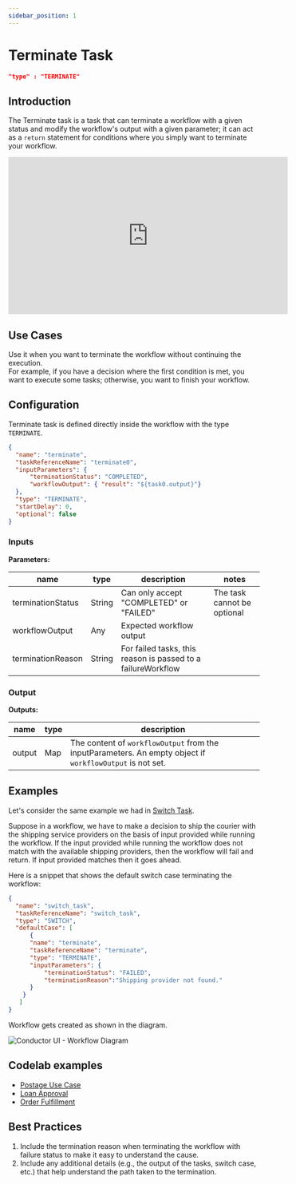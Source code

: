```yaml
---
sidebar_position: 1
---
```

# Terminate Task

```json
"type" : "TERMINATE"
```
## Introduction
The Terminate task is a task that can terminate a workflow with a given status and modify the workflow's output with a given parameter; it can act as a `return` statement for conditions where you simply want to terminate your workflow. 

<p align="center"><iframe width="560" height="315" src="https://www.youtube.com/embed/FdH0nSgtc0Q" title="YouTube video player" frameborder="0" allow="accelerometer; autoplay; clipboard-write; encrypted-media; gyroscope; picture-in-picture" allowfullscreen></iframe></p>

## Use Cases
Use it when you want to terminate the workflow without continuing the execution.  
For example, if you have a decision where the first condition is met, you want to execute some tasks; 
otherwise, you want to finish your workflow.

## Configuration

Terminate task is defined directly inside the workflow with the type
`TERMINATE`.

```json
{
  "name": "terminate",
  "taskReferenceName": "terminate0",
  "inputParameters": {
      "terminationStatus": "COMPLETED",
      "workflowOutput": { "result": "${task0.output}"}
  },
  "type": "TERMINATE",
  "startDelay": 0,
  "optional": false
}
```

### Inputs

**Parameters:**

|name|type|description|notes|
|---|---|---|---|
|terminationStatus|String|Can only accept "COMPLETED" or "FAILED"|The task cannot be optional|
|workflowOutput|Any|Expected workflow output||
|terminationReason|String| For failed tasks, this reason is passed to a failureWorkflow|

### Output

**Outputs:**

|name|type|description|
|---|---|---|
|output|Map|The content of `workflowOutput` from the inputParameters. An empty object if `workflowOutput` is not set.|

## Examples

Let's consider the same example we had in [Switch Task](/docs/reference-docs/switch-task).

Suppose in a workflow, we have to make a decision to ship the courier with the shipping
service providers on the basis of input provided while running the workflow.
If the input provided while running the workflow does not match with the available
shipping providers, then the workflow will fail and return. If input provided 
matches then it goes ahead.

Here is a snippet that shows the default switch case terminating the workflow:

```json
{
  "name": "switch_task",
  "taskReferenceName": "switch_task",
  "type": "SWITCH",
  "defaultCase": [
      {
      "name": "terminate",
      "taskReferenceName": "terminate",
      "type": "TERMINATE",
      "inputParameters": {
          "terminationStatus": "FAILED",
          "terminationReason":"Shipping provider not found."
      }      
    }
   ]
}
```

Workflow gets created as shown in the diagram.

![Conductor UI - Workflow Diagram](/img/tutorial/Terminate_Task.png)

## Codelab examples

* [Postage Use Case](/content/docs/usecases/US_post_office)
* [Loan Approval](/content/docs/usecases/finance)
* [Order Fulfillment](/content/docs/codelab/orderfulfillment5#terminate-task)


## Best Practices
1. Include the termination reason when terminating the workflow with failure status to make it easy to understand the cause.
2. Include any additional details (e.g., the output of the tasks, switch case, etc.) that help understand the path taken to the termination.
